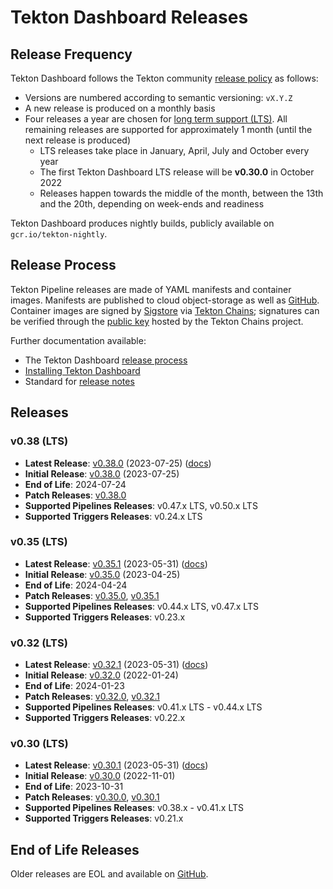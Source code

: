 # Tekton Dashboard Releases

## Release Frequency

Tekton Dashboard follows the Tekton community [release policy][release-policy]
as follows:

- Versions are numbered according to semantic versioning: `vX.Y.Z`
- A new release is produced on a monthly basis
- Four releases a year are chosen for [long term support (LTS)](https://github.com/tektoncd/community/blob/main/releases.md#support-policy).
  All remaining releases are supported for approximately 1 month (until the next
  release is produced)
    - LTS releases take place in January, April, July and October every year
    - The first Tekton Dashboard LTS release will be **v0.30.0** in October 2022
    - Releases happen towards the middle of the month, between the 13th and the
      20th, depending on week-ends and readiness

Tekton Dashboard produces nightly builds, publicly available on
`gcr.io/tekton-nightly`. 

## Release Process

Tekton Pipeline releases are made of YAML manifests and container images.
Manifests are published to cloud object-storage as well as
[GitHub][tekton-dashboard-releases]. Container images are signed by
[Sigstore][sigstore] via [Tekton Chains][tekton-chains]; signatures can be
verified through the [public key][chains-public-key] hosted by the Tekton Chains
project.

Further documentation available:

- The Tekton Dashboard [release process][release-docs]
- [Installing Tekton Dashboard][dashboard-installation]
- Standard for [release notes][release-notes-standards]

## Releases

### v0.38 (LTS)

- **Latest Release**: [v0.38.0][v0-38-0] (2023-07-25) ([docs][v0-38-0-docs])
- **Initial Release**: [v0.38.0][v0-38-0] (2023-07-25)
- **End of Life**: 2024-07-24
- **Patch Releases**: [v0.38.0][v0-38-0]
- **Supported Pipelines Releases**: v0.47.x LTS, v0.50.x LTS
- **Supported Triggers Releases**: v0.24.x LTS

### v0.35 (LTS)

- **Latest Release**: [v0.35.1][v0-35-1] (2023-05-31) ([docs][v0-35-1-docs])
- **Initial Release**: [v0.35.0][v0-35-0] (2023-04-25)
- **End of Life**: 2024-04-24
- **Patch Releases**: [v0.35.0][v0-35-0], [v0.35.1][v0-35-1]
- **Supported Pipelines Releases**: v0.44.x LTS, v0.47.x LTS
- **Supported Triggers Releases**: v0.23.x

### v0.32 (LTS)

- **Latest Release**: [v0.32.1][v0-32-1] (2023-05-31) ([docs][v0-32-1-docs])
- **Initial Release**: [v0.32.0][v0-32-0] (2022-01-24)
- **End of Life**: 2024-01-23
- **Patch Releases**: [v0.32.0][v0-32-0], [v0.32.1][v0-32-1]
- **Supported Pipelines Releases**: v0.41.x LTS - v0.44.x LTS
- **Supported Triggers Releases**: v0.22.x

### v0.30 (LTS)

- **Latest Release**: [v0.30.1][v0-30-1] (2023-05-31) ([docs][v0-30-1-docs])
- **Initial Release**: [v0.30.0][v0-30-0] (2022-11-01)
- **End of Life**: 2023-10-31
- **Patch Releases**: [v0.30.0][v0-30-0], [v0.30.1][v0-30-1]
- **Supported Pipelines Releases**: v0.38.x - v0.41.x LTS
- **Supported Triggers Releases**: v0.21.x

## End of Life Releases

Older releases are EOL and available on [GitHub][tekton-dashboard-releases].


[release-policy]: https://github.com/tektoncd/community/blob/main/releases.md
[sigstore]: https://sigstore.dev
[tekton-chains]: https://github.com/tektoncd/chains
[tekton-dashboard-releases]: https://github.com/tektoncd/dashboard/releases
[chains-public-key]: https://github.com/tektoncd/chains/blob/main/tekton.pub
[release-docs]: tekton
[dashboard-installation]: docs/install.md
[release-notes-standards]:
    https://github.com/tektoncd/community/blob/main/standards.md#release-notes

[v0-38-0]: https://github.com/tektoncd/dashboard/releases/tag/v0.38.0
[v0-35-1]: https://github.com/tektoncd/dashboard/releases/tag/v0.35.1
[v0-35-0]: https://github.com/tektoncd/dashboard/releases/tag/v0.35.0
[v0-32-1]: https://github.com/tektoncd/dashboard/releases/tag/v0.32.1
[v0-32-0]: https://github.com/tektoncd/dashboard/releases/tag/v0.32.0
[v0-30-1]: https://github.com/tektoncd/dashboard/releases/tag/v0.30.1
[v0-30-0]: https://github.com/tektoncd/dashboard/releases/tag/v0.30.0

[v0-38-0-docs]: https://github.com/tektoncd/dashboard/tree/v0.38.0/docs#tekton-dashboard
[v0-35-1-docs]: https://github.com/tektoncd/dashboard/tree/v0.35.1/docs#tekton-dashboard
[v0-35-0-docs]: https://github.com/tektoncd/dashboard/tree/v0.35.0/docs#tekton-dashboard
[v0-32-1-docs]: https://github.com/tektoncd/dashboard/tree/v0.32.1/docs#tekton-dashboard
[v0-32-0-docs]: https://github.com/tektoncd/dashboard/tree/v0.32.0/docs#tekton-dashboard
[v0-30-1-docs]: https://github.com/tektoncd/dashboard/tree/v0.30.1/docs#tekton-dashboard
[v0-30-0-docs]: https://github.com/tektoncd/dashboard/tree/v0.30.0/docs#tekton-dashboard
